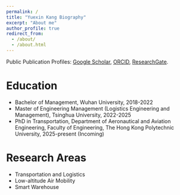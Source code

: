 ```yaml
---
permalink: /
title: "Yuexin Kang Biography"
excerpt: "About me"
author_profile: true
redirect_from: 
  - /about/
  - /about.html
---
```


Public Publication Profiles: [Google Scholar](https://scholar.google.com/citations?user=Qp0LzREAAAAJ&hl=en), [ORCID](https://orcid.org/0009-0007-0578-3090), [ResearchGate](https://www.researchgate.net/profile/Yuexin-Kang).

Education
======
- Bachelor of Management, Wuhan University, 2018-2022
- Master of Engineering Management (Logistics Engineering and Management), Tsinghua University, 2022-2025
- PhD in Transportation, Department of Aeronautical and Aviation Engineering, Faculty of Engineering, The Hong Kong Polytechnic University, 2025-present (Incoming)

Research Areas
======
- Transportation and Logistics
- Low-altitude Air Mobility
- Smart Warehouse
